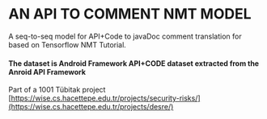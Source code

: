 # AN API TO COMMENT NMT MODEL
A seq-to-seq model for API+Code to javaDoc comment translation for based on Tensorflow NMT Tutorial.

#### The dataset is Android Framework API+CODE dataset extracted from the Anroid API Framework

Part of a 1001 Tübitak project [https://wise.cs.hacettepe.edu.tr/projects/security-risks/](https://wise.cs.hacettepe.edu.tr/projects/desre/) 
